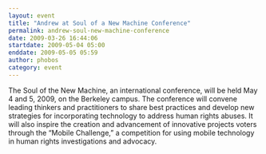 ```yaml
---
layout: event
title: "Andrew at Soul of a New Machine Conference"
permalink: andrew-soul-new-machine-conference
date: 2009-03-26 16:44:06
startdate: 2009-05-04 05:00
enddate: 2009-05-05 05:59
author: phobos
category: event
---
```


The Soul of the New Machine, an international conference, will be held May 4 and 5, 2009, on the Berkeley campus. The conference will convene leading thinkers and practitioners to share best practices and develop new strategies for incorporating technology to address human rights abuses. It will also inspire the creation and advancement of innovative projects voters through the “Mobile Challenge,” a competition for using mobile technology in human rights investigations and advocacy.

